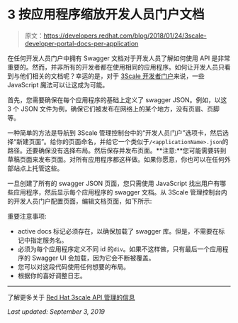 # 3 按应用程序缩放开发人员门户文档

> 原文：<https://developers.redhat.com/blog/2018/01/24/3scale-developer-portal-docs-per-application>

在任何开发人员门户中拥有 Swagger 文档对于开发人员了解如何使用 API 是非常重要的。然而，并非所有的开发者都在使用相同的应用程序。如何让开发人员只看到与他们相关的文档呢？幸运的是，对于 [3Scale 开发者门户](https://www.3scale.net/api-management/api-developer-portal/)来说，一些 JavaScript 魔法可以让这成为可能。

首先，您需要确保在每个应用程序的基础上定义了 swagger JSON。例如，以这 3 个 JSON 文件为例，确保它们被发布在网络上的某个地方，没有页眉、页脚等。

一种简单的方法是导航到 3Scale 管理控制台中的“开发人员门户”选项卡，然后选择“新建页面”。给你的页面命名，并给它一个类似于`/<applicationName>.json`的路径。还要确保没有选择布局。然后保存并发布页面。**注意:**您可能需要转到草稿页面来发布页面。对所有应用程序都这样做。如果你愿意，你也可以在任何外部站点上托管这些。

一旦创建了所有的 swagger JSON 页面，您只需使用 JavaScript 找出用户有哪些应用程序，然后显示每个应用程序的 swagger 文档。从 3Scale 管理控制台内的开发人员门户配置页面，编辑文档页面，如下所示:

重要注意事项:

*   active docs 标记必须存在，以确保加载了 swagger 库。但是，不需要在标记中指定服务名。
*   必须为每个应用程序定义不同 id 的`div`。如果不这样做，只有最后一个应用程序的 Swagger UI 会加载，因为它会不断被覆盖。
*   您可以对这段代码使用任何想要的布局。
*   根据你的喜好调整日志。

* * *

了解更多关于 [Red Hat 3scale API 管理的信息](https://www.redhat.com/en/technologies/jboss-middleware/3scale)

*Last updated: September 3, 2019*